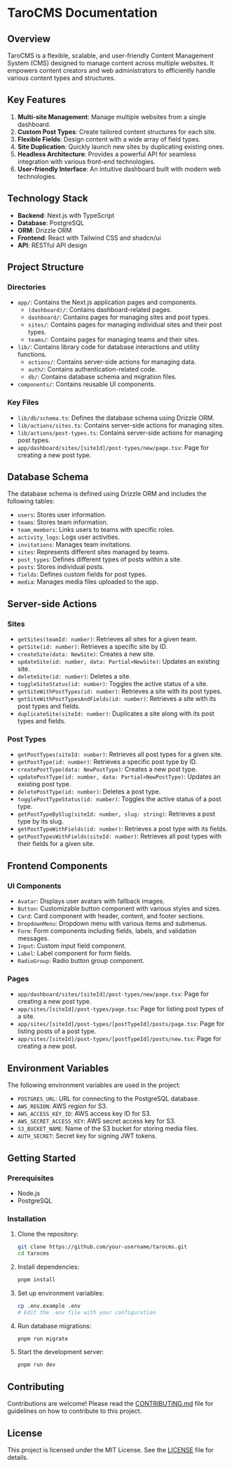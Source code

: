 # TaroCMS Documentation

## Overview

TaroCMS is a flexible, scalable, and user-friendly Content Management System (CMS) designed to manage content across multiple websites. It empowers content creators and web administrators to efficiently handle various content types and structures.

## Key Features

1. **Multi-site Management**: Manage multiple websites from a single dashboard.
2. **Custom Post Types**: Create tailored content structures for each site.
3. **Flexible Fields**: Design content with a wide array of field types.
4. **Site Duplication**: Quickly launch new sites by duplicating existing ones.
5. **Headless Architecture**: Provides a powerful API for seamless integration with various front-end technologies.
6. **User-friendly Interface**: An intuitive dashboard built with modern web technologies.

## Technology Stack

- **Backend**: Next.js with TypeScript
- **Database**: PostgreSQL
- **ORM**: Drizzle ORM
- **Frontend**: React with Tailwind CSS and shadcn/ui
- **API**: RESTful API design

## Project Structure

### Directories

- `app/`: Contains the Next.js application pages and components.
  - `(dashboard)/`: Contains dashboard-related pages.
  - `dashboard/`: Contains pages for managing sites and post types.
  - `sites/`: Contains pages for managing individual sites and their post types.
  - `teams/`: Contains pages for managing teams and their sites.
- `lib/`: Contains library code for database interactions and utility functions.
  - `actions/`: Contains server-side actions for managing data.
  - `auth/`: Contains authentication-related code.
  - `db/`: Contains database schema and migration files.
- `components/`: Contains reusable UI components.

### Key Files

- `lib/db/schema.ts`: Defines the database schema using Drizzle ORM.
- `lib/actions/sites.ts`: Contains server-side actions for managing sites.
- `lib/actions/post-types.ts`: Contains server-side actions for managing post types.
- `app/dashboard/sites/[siteId]/post-types/new/page.tsx`: Page for creating a new post type.

## Database Schema

The database schema is defined using Drizzle ORM and includes the following tables:

- `users`: Stores user information.
- `teams`: Stores team information.
- `team_members`: Links users to teams with specific roles.
- `activity_logs`: Logs user activities.
- `invitations`: Manages team invitations.
- `sites`: Represents different sites managed by teams.
- `post_types`: Defines different types of posts within a site.
- `posts`: Stores individual posts.
- `fields`: Defines custom fields for post types.
- `media`: Manages media files uploaded to the app.

## Server-side Actions

### Sites

- `getSites(teamId: number)`: Retrieves all sites for a given team.
- `getSite(id: number)`: Retrieves a specific site by ID.
- `createSite(data: NewSite)`: Creates a new site.
- `updateSite(id: number, data: Partial<NewSite)`: Updates an existing site.
- `deleteSite(id: number)`: Deletes a site.
- `toggleSiteStatus(id: number)`: Toggles the active status of a site.
- `getSiteWithPostTypes(id: number)`: Retrieves a site with its post types.
- `getSiteWithPostTypesAndFields(id: number)`: Retrieves a site with its post types and fields.
- `duplicateSite(siteId: number)`: Duplicates a site along with its post types and fields.

### Post Types

- `getPostTypes(siteId: number)`: Retrieves all post types for a given site.
- `getPostType(id: number)`: Retrieves a specific post type by ID.
- `createPostType(data: NewPostType)`: Creates a new post type.
- `updatePostType(id: number, data: Partial<NewPostType)`: Updates an existing post type.
- `deletePostType(id: number)`: Deletes a post type.
- `togglePostTypeStatus(id: number)`: Toggles the active status of a post type.
- `getPostTypeBySlug(siteId: number, slug: string)`: Retrieves a post type by its slug.
- `getPostTypeWithFields(id: number)`: Retrieves a post type with its fields.
- `getPostTypesWithFields(siteId: number)`: Retrieves all post types with their fields for a given site.

## Frontend Components

### UI Components

- `Avatar`: Displays user avatars with fallback images.
- `Button`: Customizable button component with various styles and sizes.
- `Card`: Card component with header, content, and footer sections.
- `DropdownMenu`: Dropdown menu with various items and submenus.
- `Form`: Form components including fields, labels, and validation messages.
- `Input`: Custom input field component.
- `Label`: Label component for form fields.
- `RadioGroup`: Radio button group component.

### Pages

- `app/dashboard/sites/[siteId]/post-types/new/page.tsx`: Page for creating a new post type.
- `app/sites/[siteId]/post-types/page.tsx`: Page for listing post types of a site.
- `app/sites/[siteId]/post-types/[postTypeId]/posts/page.tsx`: Page for listing posts of a post type.
- `app/sites/[siteId]/post-types/[postTypeId]/posts/new.tsx`: Page for creating a new post.

## Environment Variables

The following environment variables are used in the project:

- `POSTGRES_URL`: URL for connecting to the PostgreSQL database.
- `AWS_REGION`: AWS region for S3.
- `AWS_ACCESS_KEY_ID`: AWS access key ID for S3.
- `AWS_SECRET_ACCESS_KEY`: AWS secret access key for S3.
- `S3_BUCKET_NAME`: Name of the S3 bucket for storing media files.
- `AUTH_SECRET`: Secret key for signing JWT tokens.

## Getting Started

### Prerequisites

- Node.js
- PostgreSQL

### Installation

1. Clone the repository:
   ```sh
   git clone https://github.com/your-username/tarocms.git
   cd tarocms
   ```

2. Install dependencies:
   ```sh
   pnpm install
   ```

3. Set up environment variables:
   ```sh
   cp .env.example .env
   # Edit the .env file with your configuration
   ```

4. Run database migrations:
   ```sh
   pnpm run migrate
   ```

5. Start the development server:
   ```sh
   pnpm run dev
   ```

## Contributing

Contributions are welcome! Please read the [CONTRIBUTING.md](CONTRIBUTING.md) file for guidelines on how to contribute to this project.

## License

This project is licensed under the MIT License. See the [LICENSE](LICENSE) file for details.
